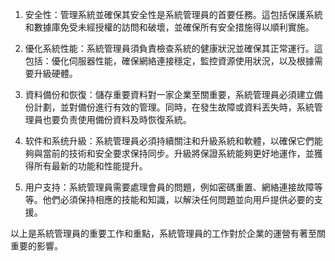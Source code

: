 

1. 安全性：管理系統並確保其安全性是系統管理員的首要任務。這包括保護系統和數據庫免受未經授權的訪問和破壞，並確保所有安全措施得以順利實施。

2. 優化系統性能：系統管理員須負責檢查系統的健康狀況並確保其正常運行。這包括：優化伺服器性能，確保網絡連接穩定，監控資源使用狀況，以及根據需要升級硬體。

3. 資料備份和恢復：儲存重要資料對一家企業至關重要，系統管理員必須建立備份計劃，並對備份進行有效的管理。同時，在發生故障或資料丟失時，系統管理員也要负责使用備份資料及時恢復系統。

4. 软件和系统升級：系統管理員必須持續關注和升級系統和軟體，以確保它們能夠與當前的技術和安全要求保持同步。升級將保證系統能夠更好地運作，並獲得所有最新的功能和性能提升。

5. 用户支持：系統管理員需要處理會員的問題，例如密碼重置、網絡連接故障等等。他們必須保持相應的技能和知識，以解決任何問題並向用戶提供必要的支援。

以上是系統管理員的重要工作和重點，系統管理員的工作對於企業的運營有著至關重要的影響。